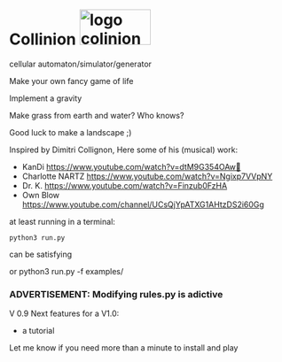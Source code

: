 
# Collinion <img width="128" height="64" alt="logo colinion" src="https://github.com/user-attachments/assets/2b21c1ff-75c8-450a-806c-da221795766b" />
 cellular automaton/simulator/generator

  Make your own fancy game of life
  
  Implement a gravity
  
  Make grass from earth and water? Who knows?
  
  Good luck to make a landscape ;)
  


Inspired by Dimitri Collignon, Here some of his (musical) work:
  - KanDi https://www.youtube.com/watch?v=dtM9G354OAw🚡
  - Charlotte NARTZ https://www.youtube.com/watch?v=Ngixp7VVpNY
  - Dr. K. https://www.youtube.com/watch?v=Finzub0FzHA
  - Own Blow https://www.youtube.com/channel/UCsQjYpATXG1AHtzDS2i60Gg

at least running in a terminal:

    python3 run.py
  
can be satisfying

or python3 run.py -f examples/<fileOfYourChoice>

### ADVERTISEMENT: Modifying rules.py is adictive

V 0.9
Next features for a V1.0:
- a tutorial

Let me know if you need more than a minute to install and play
